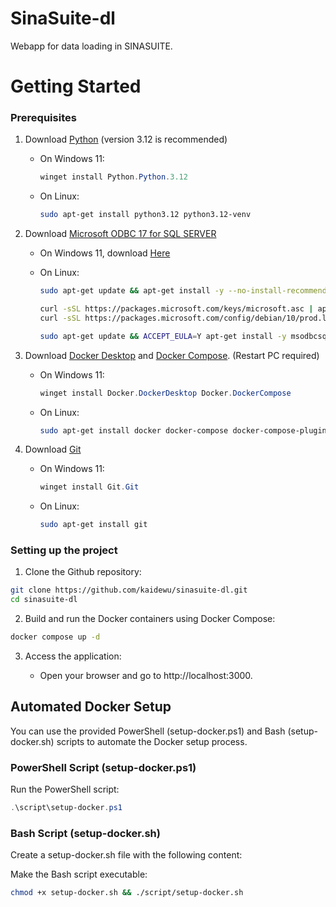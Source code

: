 # SinaSuite-dl
Webapp for data loading in SINASUITE.

# Getting Started
### Prerequisites
1. Download [Python](https://www.python.org/downloads/release/python-3120/?ref=upstract.com) (version 3.12 is recommended)
    
    - On Windows 11:
        ```powershell
        winget install Python.Python.3.12
        ```
    
    - On Linux:
        ```bash
        sudo apt-get install python3.12 python3.12-venv
        ```

2. Download [Microsoft ODBC 17 for SQL SERVER](https://learn.microsoft.com/en-us/sql/connect/odbc/download-odbc-driver-for-sql-server?view=sql-server-ver16)

    - On Windows 11, download [Here]((https://learn.microsoft.com/en-us/sql/connect/odbc/download-odbc-driver-for-sql-server?view=sql-server-ver16))

    - On Linux:
        ```bash
        sudo apt-get update && apt-get install -y --no-install-recommends curl gnupg unixodbc-dev unixodbc
        ```
        
        ```bash
        curl -sSL https://packages.microsoft.com/keys/microsoft.asc | apt-key add - && \
        curl -sSL https://packages.microsoft.com/config/debian/10/prod.list > /etc/apt/sources.list.d/mssql-release.list
        ```
      
        ```bash
        sudo apt-get update && ACCEPT_EULA=Y apt-get install -y msodbcsql17
        ```

3. Download [Docker Desktop](https://docs.docker.com/desktop/install/windows-install/) and [Docker Compose](https://docs.docker.com/compose/install/). (Restart PC required)

    - On Windows 11:
        ```powershell
        winget install Docker.DockerDesktop Docker.DockerCompose
        ```
    
    - On Linux:
        ```bash
        sudo apt-get install docker docker-compose docker-compose-plugin
        ```

4. Download [Git](https://git-scm.com/download/win)

    - On Windows 11:
        ```powershell
        winget install Git.Git
        ```
    
    - On Linux:
        ```bash
        sudo apt-get install git
        ```

### Setting up the project
1. Clone the Github repository:

```bash
git clone https://github.com/kaidewu/sinasuite-dl.git
cd sinasuite-dl
```

2. Build and run the Docker containers using Docker Compose:

```bash
docker compose up -d
```

3. Access the application:

   - Open your browser and go to http://localhost:3000.

## Automated Docker Setup
You can use the provided PowerShell (setup-docker.ps1) and Bash (setup-docker.sh) scripts to automate the Docker setup process.

### PowerShell Script (setup-docker.ps1)
Run the PowerShell script:
```powershell
.\script\setup-docker.ps1
```

### Bash Script (setup-docker.sh)
Create a setup-docker.sh file with the following content:

Make the Bash script executable:
```bash
chmod +x setup-docker.sh && ./script/setup-docker.sh
```